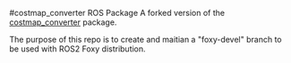 #costmap_converter ROS Package
A forked version of the [costmap_converter](https://github.com/rst-tu-dortmund/costmap_converter) package.

The purpose of this repo is to create and maitian a "foxy-devel" branch to be used with ROS2 Foxy distribution.




